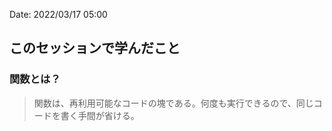 
Date: 2022/03/17 05:00
## このセッションで学んだこと

### 関数とは？
> 関数は、再利用可能なコードの塊である。何度も実行できるので、同じコードを書く手間が省ける。
